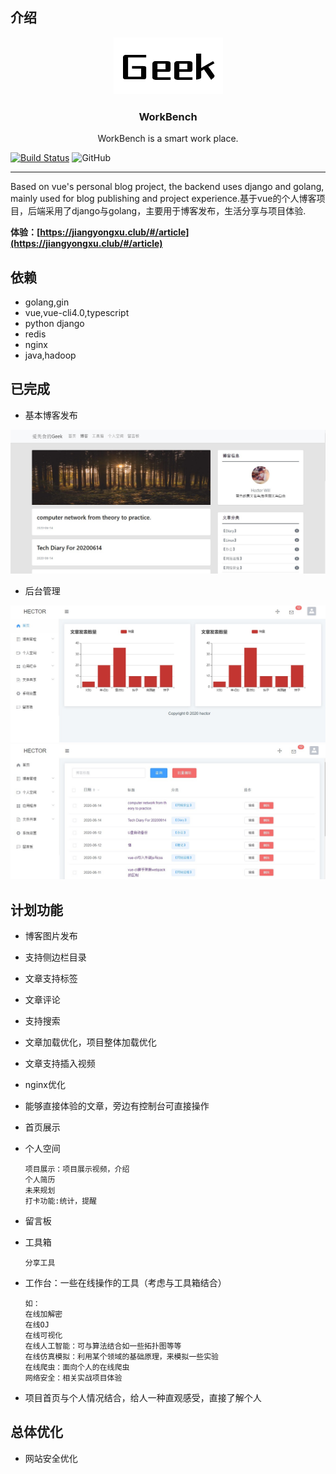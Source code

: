 ## 介绍
<p align="center">
	<a href="jiangyongxu.club"><img alt="logo" src="./images/screenshots/geek.png"/></a>
	<h3 align="center">WorkBench</h3>
	<p align="center">WorkBench is a smart work place.</p>
</p>


[![Build Status](https://dev.azure.com/1830500370/workbench/_apis/build/status/Frontend?branchName=master)](https://dev.azure.com/1830500370/workbench/_build/latest?definitionId=10&branchName=master)
![GitHub](https://img.shields.io/github/license/hectorwill/workbench)

------

 Based on vue's personal blog project, the backend uses django and golang, mainly used for blog publishing and project experience.基于vue的个人博客项目，后端采用了django与golang，主要用于博客发布，生活分享与项目体验.

**体验：[https://jiangyongxu.club/#/article](https://jiangyongxu.club/#/article)**


## 依赖
+ golang,gin
+ vue,vue-cli4.0,typescript
+ python django
+ redis
+ nginx
+ java,hadoop


## 已完成

+ 基本博客发布

![frontedn](./images/screenshots/frontend.jpg)

+ 后台管理

![backend](./images/screenshots/backend1.jpg)
![backend](./images/screenshots/backend2.jpg)
## 计划功能

+ 博客图片发布
+ 支持侧边栏目录
+ 文章支持标签
+ 文章评论
+ 支持搜索
+ 文章加载优化，项目整体加载优化
+ 文章支持插入视频
+ nginx优化
+ 能够直接体验的文章，旁边有控制台可直接操作

+ 首页展示

+ 个人空间

  ```
  项目展示：项目展示视频，介绍
  个人简历
  未来规划
  打卡功能:统计，提醒
  ```

+ 留言板

+ 工具箱

  ```
  分享工具
  ```

+ 工作台：一些在线操作的工具（考虑与工具箱结合）

  ```
  如：
  在线加解密
  在线OJ
  在线可视化
  在线人工智能：可与算法结合如一些拓扑图等等
  在线仿真模拟：利用某个领域的基础原理，来模拟一些实验
  在线爬虫：面向个人的在线爬虫
  网络安全：相关实战项目体验
  ```

+ 项目首页与个人情况结合，给人一种直观感受，直接了解个人

## 总体优化

+ 网站安全优化

